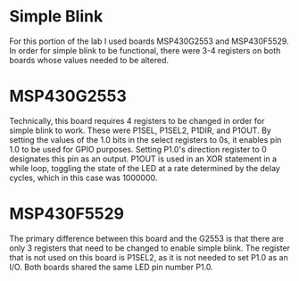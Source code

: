 # Simple Blink

For this portion of the lab I used boards MSP430G2553 and MSP430F5529.
In order for simple blink to be functional, there were 3-4 registers on both boards whose values needed to be altered.

# MSP430G2553
Technically, this board requires 4 registers to be changed in order for simple blink to work. These were P1SEL, P1SEL2, P1DIR, and P1OUT. By setting the values of the 1.0 bits in the select registers to 0s, it enables pin 1.0 to be used for GPIO purposes. Setting P1.0's direction register to 0 designates this pin as an output. P1OUT is used in an XOR statement in a while loop, toggling the state of the LED at a rate determined by the delay cycles, which in this case was 1000000.

# MSP430F5529
The primary difference between this board and the G2553 is that there are only 3 registers that need to be changed to enable simple blink. The register that is not used on this board is P1SEL2, as it is not needed to set P1.0 as an I/O. Both boards shared the same LED pin number P1.0.
